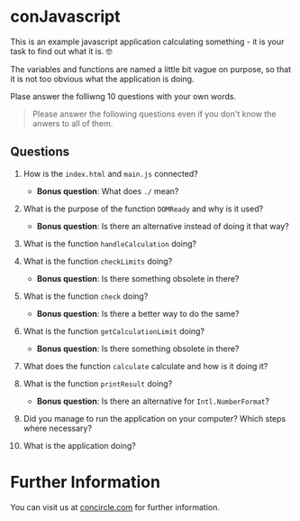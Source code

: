 # conJavascript
This is an example javascript application calculating something - it is your task to find out what it is. :nerd_face:

The variables and functions are named a little bit vague on purpose, so that it is not too obvious what the application is doing.

Plase answer the folliwng 10 questions with your own words.

> Please answer the following questions even if you don't know the anwers to all of them.

## Questions

1. How is the `index.html` and `main.js` connected?
    * **Bonus question**: What does `./` mean?

2. What is the purpose of the function `DOMReady` and why is it used?
    * **Bonus question**: Is there an alternative instead of doing it that way?

3. What is the function `handleCalculation` doing?

4. What is the function `checkLimits` doing?
    * **Bonus question**: Is there something obsolete in there?

5. What is the function `check` doing?
    * **Bonus question**: Is there a better way to do the same?

6. What is the function `getCalculationLimit` doing?
    * **Bonus question**: Is there something obsolete in there?

7. What does the function `calculate` calculate and how is it doing it?

8. What is the function `printResult` doing?
    * **Bonus question**: Is there an alternative for `Intl.NumberFormat`?

9. Did you manage to run the application on your computer? Which steps where necessary?

10. What is the application doing?


# Further Information

You can visit us at [concircle.com](https://www.concircle.com/) for further information.